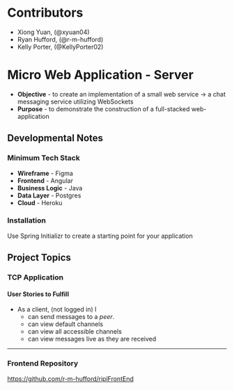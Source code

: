 # Contributors
* Xiong Yuan, (@xyuan04)
* Ryan Hufford, (@r-m-hufford)
* Kelly Porter, (@KellyPorter02)


# Micro Web Application - Server
* **Objective** - to create an implementation of a small web service -> a chat messaging service utilizing WebSockets
* **Purpose** - to demonstrate the construction of a full-stacked web-application

## Developmental Notes
### Minimum Tech Stack
* **Wireframe** - Figma
* **Frontend** - Angular
* **Business Logic** - Java
* **Data Layer** - Postgres
* **Cloud** - Heroku

### Installation

Use Spring Initializr to create a starting point for your application





## Project Topics

### TCP Application

#### User Stories to Fulfill  
* As a client, (not logged in) I
    * can send messages to a _peer_.
	* can view default channels
	* can view all accessible channels
	* can view messages live as they are received

<hr>

### Frontend Repository

https://github.com/r-m-hufford/riplFrontEnd









